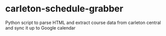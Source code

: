 # carleton-schedule-grabber
Python script to parse HTML and extract course data from carleton central and sync it up to Google calendar
